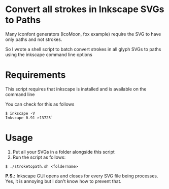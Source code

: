 # Convert all strokes in Inkscape SVGs to Paths

Many iconfont generators (IcoMoon, fox example) require the SVG to have only paths and not strokes.

So I wrote a shell script to batch convert strokes in all glyph SVGs to paths using the inkscape command line options

# Requirements

This script requires that inkscape is installed and is available on the command line

You can check for this as follows

```
$ inkscape -V
Inkscape 0.91 r13725`
```

# Usage
1. Put all your SVGs in a folder alongside this script
2. Run the script as follows:

```
$ ./stroketopath.sh <foldername>
```

**P.S.:** Inkscape GUI opens and closes for every SVG file being processes. Yes, it is annoying but I don't know how to prevent that.
